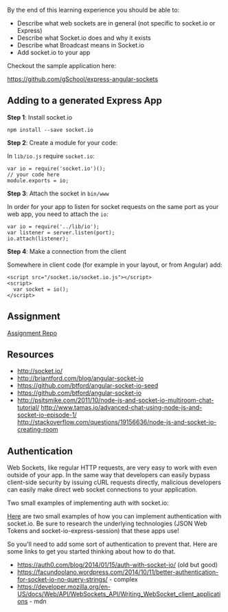 By the end of this learning experience you should be able to:

- Describe what web sockets are in general (not specific to socket.io or Express)
- Describe what Socket.io does and why it exists
- Describe what Broadcast means in Socket.io
- Add socket.io to your app

Checkout the sample application here:

https://github.com/gSchool/express-angular-sockets

## Adding to a generated Express App

**Step 1**: Install socket.io

```
npm install --save socket.io
```

**Step 2**: Create a module for your code:

In `lib/io.js` require `socket.io`:

```
var io = require('socket.io')();
// your code here
module.exports = io;
```

**Step 3**: Attach the socket in `bin/www`

In order for your app to listen for socket requests on the same port as your web app, you need to attach the `io`:

```
var io = require('../lib/io');
var listener = server.listen(port);
io.attach(listener);
```

**Step 4**: Make a connection from the client

Somewhere in client code (for example in your layout, or from Angular) add:

```
<script src="/socket.io/socket.io.js"></script>
<script>
  var socket = io();
</script>
```
## Assignment
[Assignment Repo](https://github.com/gSchool/web-sockets-curriculum)



## Resources

- http://socket.io/
- http://briantford.com/blog/angular-socket-io
- https://github.com/btford/angular-socket-io-seed
- https://github.com/btford/angular-socket-io
- http://psitsmike.com/2011/10/node-js-and-socket-io-multiroom-chat-tutorial/
http://www.tamas.io/advanced-chat-using-node-js-and-socket-io-episode-1/
http://stackoverflow.com/questions/19156636/node-js-and-socket-io-creating-room

## Authentication

Web Sockets, like regular HTTP requests, are very easy to work with even outside of your app.  In the same way that developers can easily bypass client-side security by issuing cURL requests directly, malicious developers can easily make direct web socket connections to your application.

Two small examples of implementing auth with socket.io:

[Here](https://github.com/gSchool/socket-mongo-auth-examples) are two small examples of how you can implement authentication with socket.io. Be sure to research the underlying technologies (JSON Web Tokens and socket-io-express-session) that these apps use!

So you'll need to add some sort of authentication to prevent that.  Here are some links to get you started thinking about how to do that.

- https://auth0.com/blog/2014/01/15/auth-with-socket-io/ (old but good)
- https://facundoolano.wordpress.com/2014/10/11/better-authentication-for-socket-io-no-query-strings/ - complex
- https://developer.mozilla.org/en-US/docs/Web/API/WebSockets_API/Writing_WebSocket_client_applications - mdn
